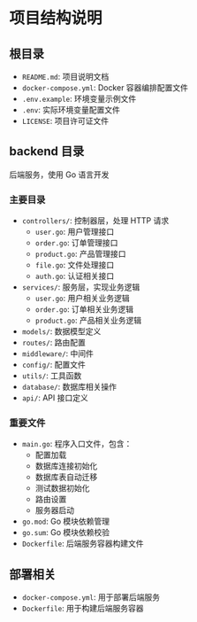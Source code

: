 # 项目结构说明

## 根目录
- `README.md`: 项目说明文档
- `docker-compose.yml`: Docker 容器编排配置文件
- `.env.example`: 环境变量示例文件
- `.env`: 实际环境变量配置文件
- `LICENSE`: 项目许可证文件

## backend 目录
后端服务，使用 Go 语言开发

### 主要目录
- `controllers/`: 控制器层，处理 HTTP 请求
  - `user.go`: 用户管理接口
  - `order.go`: 订单管理接口
  - `product.go`: 产品管理接口
  - `file.go`: 文件处理接口
  - `auth.go`: 认证相关接口
- `services/`: 服务层，实现业务逻辑
  - `user.go`: 用户相关业务逻辑
  - `order.go`: 订单相关业务逻辑
  - `product.go`: 产品相关业务逻辑
- `models/`: 数据模型定义
- `routes/`: 路由配置
- `middleware/`: 中间件
- `config/`: 配置文件
- `utils/`: 工具函数
- `database/`: 数据库相关操作
- `api/`: API 接口定义

### 重要文件
- `main.go`: 程序入口文件，包含：
  - 配置加载
  - 数据库连接初始化
  - 数据库表自动迁移
  - 测试数据初始化
  - 路由设置
  - 服务器启动
- `go.mod`: Go 模块依赖管理
- `go.sum`: Go 模块依赖校验
- `Dockerfile`: 后端服务容器构建文件

## 部署相关
- `docker-compose.yml`: 用于部署后端服务
- `Dockerfile`: 用于构建后端服务容器 